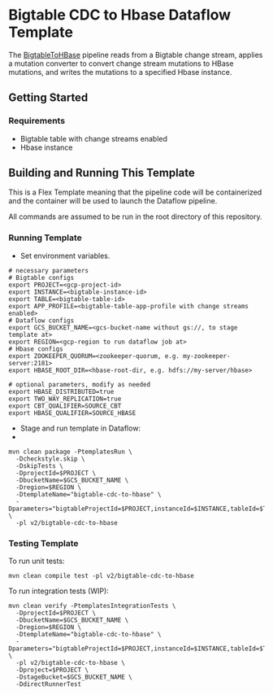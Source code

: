 # Bigtable CDC to Hbase Dataflow Template

The [BigtableToHBase](src/main/java/com/google/cloud/teleport/v2/templates/BigtableToHbasePipeline.java) pipeline reads from a Bigtable change stream, applies a mutation converter to convert change stream mutations to HBase mutations, and writes the mutations to a specified Hbase instance.

## Getting Started

### Requirements
* Bigtable table with change streams enabled
* Hbase instance

## Building and Running This Template 
This is a Flex Template meaning that the pipeline code will be containerized and the container will be
used to launch the Dataflow pipeline.

All commands are assumed to be run in the root directory of this repository.

### Running Template
* Set environment variables.

```shell
# necessary parameters
# Bigtable configs
export PROJECT=<gcp-project-id>
export INSTANCE=<bigtable-instance-id>
export TABLE=<bigtable-table-id>
export APP_PROFILE=<bigtable-table-app-profile with change streams enabled>
# Dataflow configs
export GCS_BUCKET_NAME=<gcs-bucket-name without gs://, to stage template at>
export REGION=<gcp-region to run dataflow job at>
# Hbase configs
export ZOOKEEPER_QUORUM=<zookeeper-quorum, e.g. my-zookeeper-server:2181>
export HBASE_ROOT_DIR=<hbase-root-dir, e.g. hdfs://my-server/hbase>

# optional parameters, modify as needed
export HBASE_DISTRIBUTED=true
export TWO_WAY_REPLICATION=true
export CBT_QUALIFIER=SOURCE_CBT
export HBASE_QUALIFIER=SOURCE_HBASE
```

* Stage and run template in Dataflow: 
* 
```shell
mvn clean package -PtemplatesRun \
  -Dcheckstyle.skip \
  -DskipTests \
  -DprojectId=$PROJECT \
  -DbucketName=$GCS_BUCKET_NAME \
  -Dregion=$REGION \
  -DtemplateName="bigtable-cdc-to-hbase" \
  -Dparameters="bigtableProjectId=$PROJECT,instanceId=$INSTANCE,tableId=$TABLE,appProfileId=$APP_PROFILE,hbaseZookeeperQuorum=$ZOOKEEPER_QUORUM,hbaseRootDir=$HBASE_ROOT_DIR,hbaseClusterDistributed=$HBASE_DISTRIBUTED,twoWayReplicationEnabled=$TWO_WAY_REPLICATION,cbtQualifier=$CBT_QUALIFIER,hbaseQualifier=$HBASE_QUALIFIER" \
  -pl v2/bigtable-cdc-to-hbase 
```
### Testing Template 

To run unit tests:

```shell
mvn clean compile test -pl v2/bigtable-cdc-to-hbase
```

To run integration tests (WIP):

```shell
mvn clean verify -PtemplatesIntegrationTests \
  -DprojectId=$PROJECT \
  -DbucketName=$GCS_BUCKET_NAME \
  -Dregion=$REGION \
  -DtemplateName="bigtable-cdc-to-hbase" \
  -Dparameters="bigtableProjectId=$PROJECT,instanceId=$INSTANCE,tableId=$TABLE,appProfileId=$APP_PROFILE,hbaseZookeeperQuorum=$ZOOKEEPER_QUORUM,hbaseRootDir=$HBASE_ROOT_DIR,hbaseClusterDistributed=$HBASE_DISTRIBUTED,twoWayReplicationEnabled=$TWO_WAY_REPLICATION,cbtQualifier=$CBT_QUALIFIER,hbaseQualifier=$HBASE_QUALIFIER" \
  -pl v2/bigtable-cdc-to-hbase \
  -Dproject=$PROJECT \
  -DstageBucket=$GCS_BUCKET_NAME \
  -DdirectRunnerTest 
```
